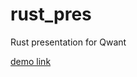 # rust_pres
Rust presentation for Qwant

[demo link](https://gitpitch.com/antoine-de/rust_pres/init)
